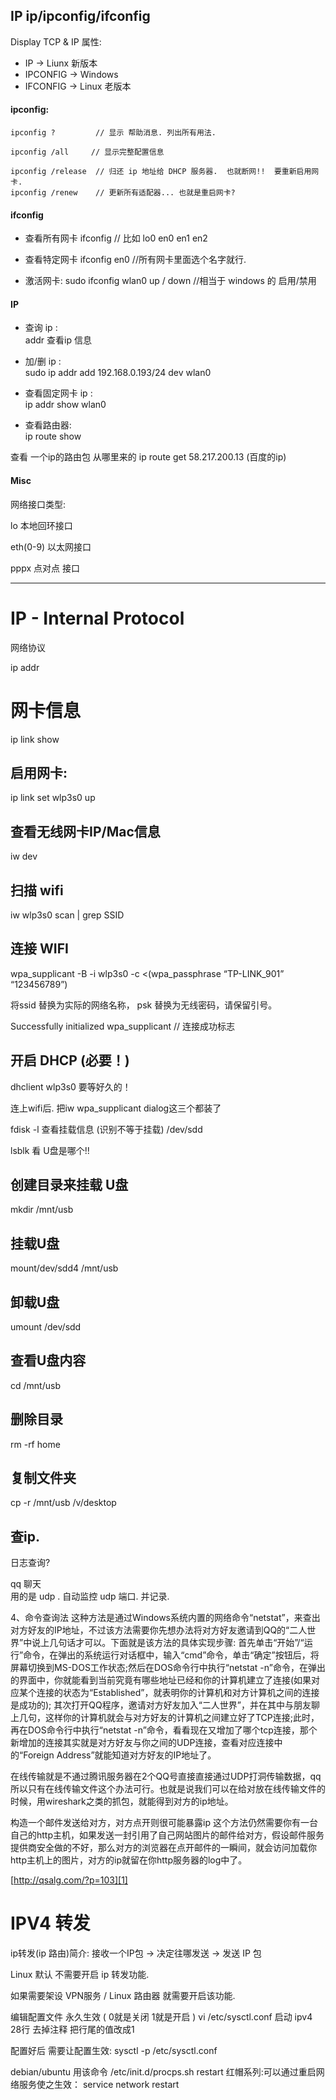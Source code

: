 ## IP   ip/ipconfig/ifconfig

Display TCP & IP 属性:     
- IP       → Liunx 新版本
- IPCONFIG → Windows
- IFCONFIG → Linux 老版本

#### ipconfig:

	ipconfig ?         // 显示 帮助消息. 列出所有用法.

	ipconfig /all     // 显示完整配置信息

	ipconfig /release  // 归还 ip 地址给 DHCP 服务器.  也就断网!!  要重新启用网卡.
	ipconfig /renew    // 更新所有适配器... 也就是重启网卡?


#### ifconfig

- 查看所有网卡
	ifconfig
	// 比如 lo0 en0 en1 en2 
- 查看特定网卡
	ifconfig en0 
	//所有网卡里面选个名字就行.

- 激活网卡:
	sudo ifconfig wlan0 up / down 
	//相当于 windows 的 启用/禁用


#### IP 

- 查询   ip :    
	addr    查看ip 信息

- 加/删 ip :    
	sudo ip addr add 192.168.0.193/24 dev wlan0

- 查看固定网卡 ip :  
	ip addr  show wlan0

- 查看路由器:   
	ip route show

查看 一个ip的路由包 从哪里来的 ip route get 58.217.200.13 (百度的ip)



#### Misc

网络接口类型:

lo  本地回环接口

eth(0-9)  以太网接口

pppx 点对点 接口










---- --

# IP - Internal Protocol

网络协议




 ip addr

# 网卡信息
ip link show 

## 启用网卡:

ip link set wlp3s0 up 
   
## 查看无线网卡IP/Mac信息 
iw dev
 
## 扫描 wifi
iw wlp3s0 scan | grep SSID  

## 连接 WIFI
wpa_supplicant -B -i wlp3s0 -c \<(wpa_passphrase “TP-LINK_901” “123456789”)


将ssid 替换为实际的网络名称，
psk 替换为无线密码，请保留引号。

Successfully initialized wpa_supplicant //    连接成功标志


## 开启 DHCP (必要！)
dhclient wlp3s0
要等好久的！

连上wifi后.
把iw wpa_supplicant dialog这三个都装了


fdisk -l 查看挂载信息
(识别不等于挂载)
/dev/sdd

lsblk  看 U盘是哪个!!

## 创建目录来挂载 U盘
  mkdir /mnt/usb
## 挂载U盘
mount/dev/sdd4 /mnt/usb   
## 卸载U盘
umount /dev/sdd 
## 查看U盘内容
cd /mnt/usb


## 删除目录  
rm -rf home

## 复制文件夹 
cp -r /mnt/usb /v/desktop




## 查ip.

日志查询?

qq 聊天  
用的是 udp . 自动监控 udp 端口. 并记录. 


4、命令查询法
这种方法是通过Windows系统内置的网络命令“netstat”，来查出对方好友的IP地址，不过该方法需要你先想办法将对方好友邀请到QQ的“二人世界”中说上几句话才可以。下面就是该方法的具体实现步骤:
首先单击“开始”/“运行”命令，在弹出的系统运行对话框中，输入“cmd”命令，单击“确定”按钮后，将屏幕切换到MS-DOS工作状态;然后在DOS命令行中执行“netstat -n”命令，在弹出的界面中，你就能看到当前究竟有哪些地址已经和你的计算机建立了连接(如果对应某个连接的状态为“Established”，就表明你的计算机和对方计算机之间的连接是成功的);
其次打开QQ程序，邀请对方好友加入“二人世界”，并在其中与朋友聊上几句，这样你的计算机就会与对方好友的计算机之间建立好了TCP连接;此时，再在DOS命令行中执行“netstat -n”命令，看看现在又增加了哪个tcp连接，那个新增加的连接其实就是对方好友与你之间的UDP连接，查看对应连接中的“Foreign Address”就能知道对方好友的IP地址了。



在线传输就是不通过腾讯服务器在2个QQ号直接直接通过UDP打洞传输数据，qq 所以只有在线传输文件这个办法可行。也就是说我们可以在给对放在线传输文件的时候，用wireshark之类的抓包，就能得到对方的ip地址。


构造一个邮件发送给对方，对方点开则很可能暴露ip
这个方法仍然需要你有一台自己的http主机，如果发送一封引用了自己网站图片的邮件给对方，假设邮件服务提供商安全做的不好，那么对方的浏览器在点开邮件的一瞬间，就会访问加载你http主机上的图片，对方的ip就留在你http服务器的log中了。

[http://qsalg.com/?p=103][1]





# IPV4 转发

ip转发(ip 路由)简介:
接收一个IP包 → 决定往哪发送 → 发送 IP 包


Linux 默认 不需要开启 ip 转发功能.

如果需要架设 VPN服务 / Linux 路由器 就需要开启该功能.



编辑配置文件 永久生效 ( 0就是关闭  1就是开启 )
vi /etc/sysctl.conf 启动 ipv4 
28行 去掉注释 把行尾的值改成1

配置好后 需要让配置生效:
sysctl -p /etc/sysctl.conf

debian/ubuntu 用该命令   /etc/init.d/procps.sh restart
红帽系列:可以通过重启网络服务使之生效：
service network restart






[1]:	http://qsalg.com/?p=103